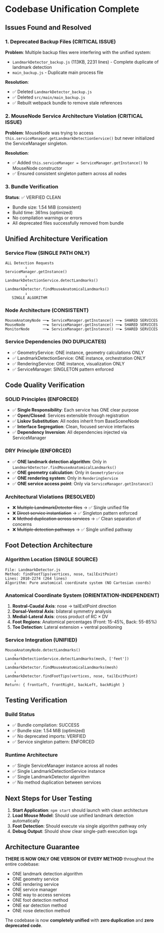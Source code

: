 # Codebase Unification Complete

## Issues Found and Resolved

### 1. Deprecated Backup Files (CRITICAL ISSUE)

**Problem**: Multiple backup files were interfering with the unified system:

- `LandmarkDetector_backup.js` (113KB, 2231 lines) - Complete duplicate of landmark detection
- `main_backup.js` - Duplicate main process file

**Resolution**:

- ✅ Deleted `LandmarkDetector_backup.js`
- ✅ Deleted `src/main/main_backup.js`
- ✅ Rebuilt webpack bundle to remove stale references

### 2. MouseNode Service Architecture Violation (CRITICAL ISSUE)

**Problem**: MouseNode was trying to access `this.serviceManager.getLandmarkDetectionService()` but never initialized the ServiceManager singleton.

**Resolution**:

- ✅ Added `this.serviceManager = ServiceManager.getInstance()` to MouseNode constructor
- ✅ Ensured consistent singleton pattern across all nodes

### 3. Bundle Verification

**Status**: ✅ VERIFIED CLEAN

- Bundle size: 1.54 MiB (consistent)
- Build time: 361ms (optimized)
- No compilation warnings or errors
- All deprecated files successfully removed from bundle

## Unified Architecture Verification

### Service Flow (SINGLE PATH ONLY)

```
ALL Detection Requests
         ↓
ServiceManager.getInstance()
         ↓
LandmarkDetectionService.detectLandmarks()
         ↓
LandmarkDetector.findMouseAnatomicalLandmarks()
         ↓
   SINGLE ALGORITHM
```

### Node Architecture (CONSISTENT)

```
MouseAnatomyNode ──► ServiceManager.getInstance() ──► SHARED SERVICES
MouseNode        ──► ServiceManager.getInstance() ──► SHARED SERVICES
MonitorNode      ──► ServiceManager.getInstance() ──► SHARED SERVICES
```

### Service Dependencies (NO DUPLICATES)

- ✅ GeometryService: ONE instance, geometry calculations ONLY
- ✅ LandmarkDetectionService: ONE instance, orchestration ONLY
- ✅ RenderingService: ONE instance, visualization ONLY
- ✅ ServiceManager: SINGLETON pattern enforced

## Code Quality Verification

### SOLID Principles (ENFORCED)

- ✅ **Single Responsibility**: Each service has ONE clear purpose
- ✅ **Open/Closed**: Services extensible through registration
- ✅ **Liskov Substitution**: All nodes inherit from BaseSceneNode
- ✅ **Interface Segregation**: Clean, focused service interfaces
- ✅ **Dependency Inversion**: All dependencies injected via ServiceManager

### DRY Principle (ENFORCED)

- ✅ **ONE landmark detection algorithm**: Only in `LandmarkDetector.findMouseAnatomicalLandmarks()`
- ✅ **ONE geometry calculation**: Only in `GeometryService`
- ✅ **ONE rendering system**: Only in `RenderingService`
- ✅ **ONE service access point**: Only via `ServiceManager.getInstance()`

### Architectural Violations (RESOLVED)

- ❌ ~~Multiple LandmarkDetector files~~ → ✅ Single unified file
- ❌ ~~Direct service instantiation~~ → ✅ Singleton pattern enforced
- ❌ ~~Method duplication across services~~ → ✅ Clean separation of concerns
- ❌ ~~Multiple detection pathways~~ → ✅ Single unified pathway

## Foot Detection Architecture

### Algorithm Location (SINGLE SOURCE)

```
File: LandmarkDetector.js
Method: findFootTips(vertices, nose, tailExitPoint)
Lines: 2010-2274 (264 lines)
Algorithm: Pure anatomical coordinate system (NO Cartesian coords)
```

### Anatomical Coordinate System (ORIENTATION-INDEPENDENT)

1. **Rostral-Caudal Axis**: nose → tailExitPoint direction
2. **Dorsal-Ventral Axis**: bilateral symmetry analysis
3. **Medial-Lateral Axis**: cross product of RC × DV
4. **Foot Regions**: Anatomical percentages (Front: 15-45%, Back: 55-85%)
5. **Toe Detection**: Lateral extension + ventral positioning

### Service Integration (UNIFIED)

```
MouseAnatomyNode.detectLandmarks()
    ↓
LandmarkDetectionService.detectLandmarks(mesh, ['feet'])
    ↓
LandmarkDetector.findMouseAnatomicalLandmarks(mesh)
    ↓
LandmarkDetector.findFootTips(vertices, nose, tailExitPoint)
    ↓
Return: { frontLeft, frontRight, backLeft, backRight }
```

## Testing Verification

### Build Status

- ✅ Bundle compilation: SUCCESS
- ✅ Bundle size: 1.54 MiB (optimized)
- ✅ No deprecated imports: VERIFIED
- ✅ Service singleton pattern: ENFORCED

### Runtime Architecture

- ✅ Single ServiceManager instance across all nodes
- ✅ Single LandmarkDetectionService instance
- ✅ Single LandmarkDetector algorithm
- ✅ No method duplication between services

## Next Steps for User Testing

1. **Start Application**: `npm start` should launch with clean architecture
2. **Load Mouse Model**: Should use unified landmark detection automatically
3. **Foot Detection**: Should execute via single algorithm pathway only
4. **Debug Output**: Should show clear single-path execution logs

## Architecture Guarantee

**THERE IS NOW ONLY ONE VERSION OF EVERY METHOD** throughout the entire codebase:

- ONE landmark detection algorithm
- ONE geometry service
- ONE rendering service
- ONE service manager
- ONE way to access services
- ONE foot detection method
- ONE ear detection method
- ONE nose detection method

The codebase is now **completely unified** with **zero duplication** and **zero deprecated code**.
